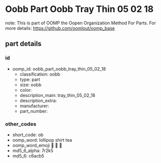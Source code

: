 # Oobb Part Oobb Tray Thin 05 02 18  

note: This is part of OOMP the Oopen Organization Method For Parts. For more details: https://github.com/oomlout/oomp_base

##  part details





### id
* oomp_id: oobb_part_oobb_tray_thin_05_02_18
  * classification: oobb
  * type: part
  * size: oobb
  * color: 
  * description_main: tray_thin_05_02_18
  * description_extra: 
  * manufacturer: 
  * part_number: 

### other_codes
* short_code: ob
* oomp_word: lollipop shirt tea
* oomp_word_emoji :lollipop: :shirt: :tea:
* md5_6_alpha: 7r2k5
* md5_6: c6acb5